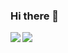 ### Hi there 👋
<img align="left" src="https://github-readme-stats.vercel.app/api/?username=LittleTurtle2333&show_icons=true&count_private=true" />
<img align="left" src="https://github-readme-stats.vercel.app/api/top-langs/?username=LittleTurtle2333&layout=compact&langs_count=10" />

